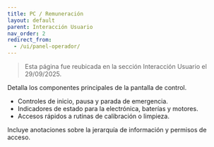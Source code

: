 ```yaml
---
title: PC / Remuneración
layout: default
parent: Interacción Usuario
nav_order: 2
redirect_from:
  - /ui/panel-operador/
---
```


> Esta página fue reubicada en la sección Interacción Usuario el 29/09/2025.

Detalla los componentes principales de la pantalla de control.

- Controles de inicio, pausa y parada de emergencia.
- Indicadores de estado para la electrónica, baterías y motores.
- Accesos rápidos a rutinas de calibración o limpieza.

Incluye anotaciones sobre la jerarquía de información y permisos de acceso.
